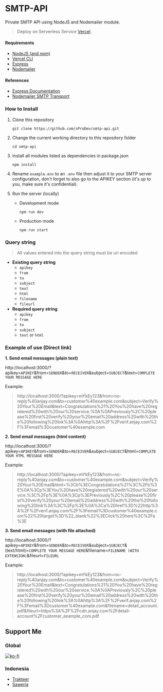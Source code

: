 # SMTP-API
Private SMTP API using NodeJS and Nodemailer module.
> Deploy on Serverless Service [Vercel](https://vercel.com).

#### Requirements
- [NodeJS (and npm)](https://nodejs.org/en/)
- [Vercel CLI](https://vercel.com/download)
- [Express](https://expressjs.com/)
- [Nodemailer](https://nodemailer.com/about/)

#### References
- [Express Documentation](http://expressjs.com/en/starter/hello-world.html)
- [Nodemailer SMTP Transport](https://nodemailer.com/smtp/)

### How to Install
1. Clone this repository
    ```
    git clone https://github.com/sProDev/smtp-api.git
    ```
2. Change the current working directory to this repository folder
    ```
    cd smtp-api
    ```
3. Install all modules listed as dependencies in package.json
    ```
    npm install
    ```
4. Rename ```example.env``` to an ```.env``` file then adjust it to your SMTP server configuration, don't forget to also go to the APIKEY section (it's up to you, make sure it's confidential).
5. Run the server (locally)
    
    - Development mode
        ```
        npm run dev
        ```
    - Production mode
        ```
        npm run start
        ```

### Query string

> All values entered into the query string must be uri encoded
- **Existing query string**
    - ```apikey```
    - ```from```
    - ```to```
    - ```subject```
    - ```text```
    - ```html```
    - ```filename```
    - ```fileurl```
- **Required query string**
    - ```apikey```
    - ```from```
    - ```to```
    - ```subject```
    - ```text``` or ```html```

### Example of use (Direct link)

**1. Send email messages (plain text)**

http:\/\/localhost:3000\/?apikey=```APIKEY```&from=```SENDER```&to=```RECEIVER```&subject=```SUBJECT```&text=```COMPLETE YOUR MESSAGE HERE```

Example:
> http:\/\/localhost:3000\/?apikey=mYkEy123&from=no-reply<span>%40anjay</span>.com&to=customer<span>%40example</span>.com&subject=Verify%20Your%20Email&text=Congratulations%21%20You%20have%20registered%20with%20our%20service.%0A%0APreviously%2C%20please%20first%20verify%20your%20email%20address%20with%20the%20following%20link%3A%0Ahttp%3A%2F%2Fverif.anjay.com%2F%3Femail%3Dcustomer%40example.com

**2. Send email messages (html content)**

http:\/\/localhost:3000\/?apikey=```APIKEY```&from=```SENDER```&to=```RECEIVER```&subject=```SUBJECT```&html=```COMPLETE YOUR HTML MESSAGE HERE```

Example:
> http:\/\/localhost:3000\/?apikey=mYkEy123&from=no-reply<span>%40anjay</span>.com&to=customer<span>%40example</span>.com&subject=Verify%20Your%20Email&html=%3Cb%3ECongratulations%21%3C%2Fb%3E%0A%3Cp%3EYou%20have%20registered%20with%20our%20service.%3C%2Fp%3E%0A%3Cp%3EPreviously%2C%20please%20first%20verify%20your%20email%20address%20with%20the%20following%20link%3A%3C%2Fp%3E%0A%3Ca%20href%3D%22http%3A%2F%2Fverif.anjay.com%2F%3Femail%3Dcustomer%40example.com%22%20target%3D%22_blank%22%3EClick%20here%3C%2Fa%3E

**3. Send email messages (with file attached)**

http:\/\/localhost:3000\/?apikey=```APIKEY```&from=```SENDER```&to=```RECEIVER```&subject=```SUBJECT```&(text/html)=```COMPLETE YOUR MESSAGE HERE```&filename=```FILENAME (WITH EXTENSION)```&fileurl=```FILEURL```

Example:
> http:\/\/localhost:3000\/?apikey=mYkEy123&from=no-reply<span>%40anjay</span>.com&to=customer<span>%40example</span>.com&subject=Verify%20Your%20Email&text=Congratulations%21%20You%20have%20registered%20with%20our%20service.%0A%0APreviously%2C%20please%20first%20verify%20your%20email%20address%20with%20the%20following%20link%3A%0Ahttp%3A%2F%2Fverif.anjay.com%2F%3Femail%3Dcustomer%40example.com&filename=detail_account.pdf&fileurl=https%3A%2F%2Fcdn.anjay.com%2Fdetail-account%2Fcustomer_example_com.pdf

## Support Me
### Global
[![ko-fi](https://www.ko-fi.com/img/githubbutton_sm.svg)](https://ko-fi.com/sProDev)
### Indonesia
- [Trakteer](https://trakteer.id/sProDev)
- [Saweria](https://saweria.co/sProDev)
